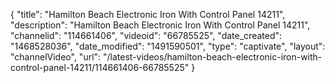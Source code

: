 {
    "title": "Hamilton Beach Electronic Iron With Control Panel 14211",
    "description": "Hamilton Beach Electronic Iron With Control Panel 14211",
    "channelid": "114661406",
    "videoid": "66785525",
    "date_created": "1468528036",
    "date_modified": "1491590501",
    "type": "captivate",
    "layout": "channelVideo",
    "url": "\/latest-videos\/hamilton-beach-electronic-iron-with-control-panel-14211\/114661406-66785525"
}